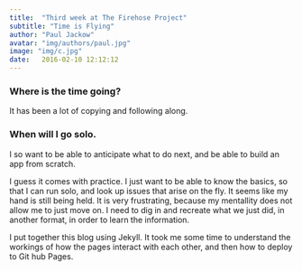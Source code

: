 ```yaml
---
title:  "Third week at The Firehose Project"
subtitle: "Time is Flying"
author: "Paul Jackow"
avatar: "img/authors/paul.jpg"
image: "img/c.jpg"
date:   2016-02-10 12:12:12
---
```


### Where is the time going?
It has been a lot of copying and following along.

### When will I go solo.
I so want to be able to anticipate what to do next, and be able to build an app from scratch.

I guess it comes with practice. I just want to be able to know the basics, so that I can run solo, and look up issues that arise on the fly. It seems like my hand is still being held. It is very frustrating, because my mentallity does not allow me to just move on. I need to dig in and recreate what we just did, in another format, in order to learn the information. 

I put together this blog using Jekyll. It took me some time to understand the workings of how the pages interact with each other, and then how to deploy to Git hub Pages.